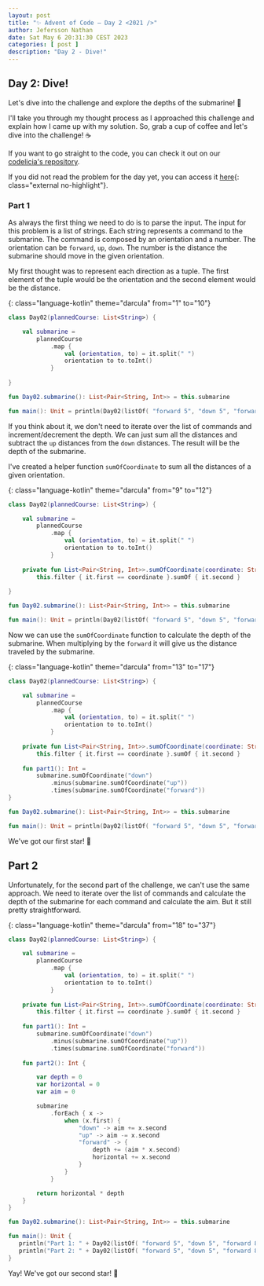 ```yaml
---
layout: post
title: "✨ Advent of Code — Day 2 <2021 />"
author: Jefersson Nathan
date: Sat May 6 20:31:30 CEST 2023
categories: [ post ]
description: "Day 2 - Dive!"
---
```


## Day 2: Dive!

Let's dive into the challenge and explore the depths of the submarine! 🌊

I'll take you through my thought process as I approached this challenge and explain how I came up with my
solution. So, grab a cup of coffee and let's dive into the challenge! ☕️

If you want to go straight to the code, you can check it out on
our [codelicia's repository](https://github.com/codelicia/adventofcode/tree/main/2021).

If you did not read the problem for the day yet, you can access it [here](https://adventofcode.com/2021/day/2){:
class="external no-highlight"}.

### Part 1

As always the first thing we need to do is to parse the input. The input for this problem is a list of strings. Each
string represents a command to the submarine. The command is composed by an orientation and a number. The orientation
can be `forward`, `up`, `down`. The number is the distance the submarine should move in the given orientation.

My first thought was to represent each direction as a tuple. The first element of the tuple would be the orientation and
the second element would be the distance.

{: class="language-kotlin" theme="darcula" from="1" to="10"}
```kotlin
class Day02(plannedCourse: List<String>) {

    val submarine =
        plannedCourse
            .map {
                val (orientation, to) = it.split(" ")
                orientation to to.toInt()
            }
            
}

fun Day02.submarine(): List<Pair<String, Int>> = this.submarine

fun main(): Unit = println(Day02(listOf( "forward 5", "down 5", "forward 8", "up 3", "down 8", "forward 2" )).submarine())
```

If you think about it, we don't need to iterate over the list of commands and increment/decrement the depth. We can
just sum all the distances and subtract the `up` distances from the `down` distances. The result will be the depth of
the submarine.

I've created a helper function `sumOfCoordinate` to sum all the distances of a given orientation.

{: class="language-kotlin" theme="darcula" from="9" to="12"}
```kotlin
class Day02(plannedCourse: List<String>) {

    val submarine =
        plannedCourse
            .map {
                val (orientation, to) = it.split(" ")
                orientation to to.toInt()
            }
            
    private fun List<Pair<String, Int>>.sumOfCoordinate(coordinate: String): Int =
        this.filter { it.first == coordinate }.sumOf { it.second }
        
}

fun Day02.submarine(): List<Pair<String, Int>> = this.submarine

fun main(): Unit = println(Day02(listOf( "forward 5", "down 5", "forward 8", "up 3", "down 8", "forward 2" )).submarine())
```

Now we can use the `sumOfCoordinate` function to calculate the depth of the submarine. When multiplying by the `forward`
it will give us the distance traveled by the submarine.

{: class="language-kotlin" theme="darcula" from="13" to="17"}
```kotlin
class Day02(plannedCourse: List<String>) {

    val submarine =
        plannedCourse
            .map {
                val (orientation, to) = it.split(" ")
                orientation to to.toInt()
            }
            
    private fun List<Pair<String, Int>>.sumOfCoordinate(coordinate: String): Int =
        this.filter { it.first == coordinate }.sumOf { it.second }
        
    fun part1(): Int =
        submarine.sumOfCoordinate("down")
            .minus(submarine.sumOfCoordinate("up"))
            .times(submarine.sumOfCoordinate("forward"))
}

fun Day02.submarine(): List<Pair<String, Int>> = this.submarine

fun main(): Unit = println(Day02(listOf( "forward 5", "down 5", "forward 8", "up 3", "down 8", "forward 2" )).part1())
```

We've got our first star! 🌟

## Part 2

Unfortunately, for the second part of the challenge, we can't use the same approach. We need to iterate over the list
of commands and calculate the depth of the submarine for each command and calculate the aim. But it still pretty straightforward.

{: class="language-kotlin" theme="darcula" from="18" to="37"}
```kotlin
class Day02(plannedCourse: List<String>) {

    val submarine =
        plannedCourse
            .map {
                val (orientation, to) = it.split(" ")
                orientation to to.toInt()
            }
            
    private fun List<Pair<String, Int>>.sumOfCoordinate(coordinate: String): Int =
        this.filter { it.first == coordinate }.sumOf { it.second }
        
    fun part1(): Int =
        submarine.sumOfCoordinate("down")
            .minus(submarine.sumOfCoordinate("up"))
            .times(submarine.sumOfCoordinate("forward"))
            
    fun part2(): Int {

        var depth = 0
        var horizontal = 0
        var aim = 0

        submarine
            .forEach { x ->
                when (x.first) {
                    "down" -> aim += x.second
                    "up" -> aim -= x.second
                    "forward" -> {
                        depth += (aim * x.second)
                        horizontal += x.second
                    }
                }
            }

        return horizontal * depth
    }
}

fun Day02.submarine(): List<Pair<String, Int>> = this.submarine

fun main(): Unit {
   println("Part 1: " + Day02(listOf( "forward 5", "down 5", "forward 8", "up 3", "down 8", "forward 2" )).part1())
   println("Part 2: " + Day02(listOf( "forward 5", "down 5", "forward 8", "up 3", "down 8", "forward 2" )).part2())
}
```

Yay! We've got our second star! 🌟